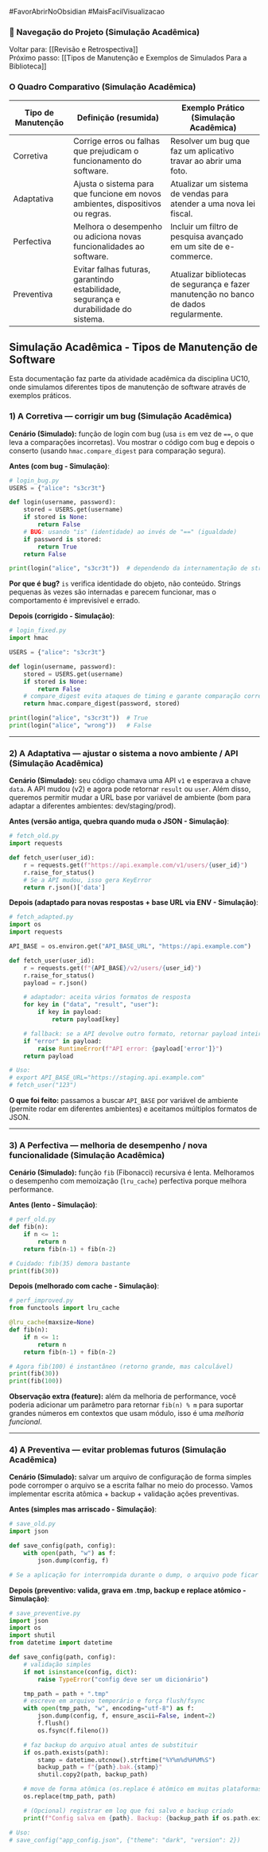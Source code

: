 #FavorAbrirNoObsidian #MaisFacilVisualizacao
### 🔄 Navegação do Projeto (Simulação Acadêmica)

Voltar para: [[Revisão e Retrospectiva]]  
Próximo passo: [[Tipos de Manutenção e Exemplos de Simulados Para a Biblioteca]]

### O Quadro Comparativo (Simulação Acadêmica)

| Tipo de Manutenção | Definição (resumida)                                                                 | Exemplo Prático (Simulação Acadêmica)                                                 |
| ------------------ | ------------------------------------------------------------------------------------ | ------------------------------------------------------------------------------------- |
| Corretiva          | Corrige erros ou falhas que prejudicam o funcionamento do software.                  | Resolver um bug que faz um aplicativo travar ao abrir uma foto.                       |
| Adaptativa         | Ajusta o sistema para que funcione em novos ambientes, dispositivos ou regras.       | Atualizar um sistema de vendas para atender a uma nova lei fiscal.                    |
| Perfectiva         | Melhora o desempenho ou adiciona novas funcionalidades ao software.                  | Incluir um filtro de pesquisa avançado em um site de e-commerce.                      |
| Preventiva         | Evitar falhas futuras, garantindo estabilidade, segurança e durabilidade do sistema. | Atualizar bibliotecas de segurança e fazer manutenção no banco de dados regularmente. |

## Simulação Acadêmica - Tipos de Manutenção de Software

Esta documentação faz parte da atividade acadêmica da disciplina UC10, onde simulamos diferentes tipos de manutenção de software através de exemplos práticos.

### 1) A Corretiva — **corrigir um bug** (Simulação Acadêmica)

**Cenário (Simulado):** função de login com bug (usa `is` em vez de `==`, o que leva a comparações incorretas). Vou mostrar o código com bug e depois o conserto (usando `hmac.compare_digest` para comparação segura).

**Antes (com bug - Simulação)**:

```python
# login_bug.py
USERS = {"alice": "s3cr3t"}

def login(username, password):
    stored = USERS.get(username)
    if stored is None:
        return False
    # BUG: usando "is" (identidade) ao invés de "==" (igualdade)
    if password is stored:
        return True
    return False

print(login("alice", "s3cr3t"))  # dependendo da internamentação de string pode retornar False!
```

**Por que é bug?** `is` verifica identidade do objeto, não conteúdo. Strings pequenas às vezes são internadas e parecem funcionar, mas o comportamento é imprevisível e errado.

**Depois (corrigido - Simulação)**:

```python
# login_fixed.py
import hmac

USERS = {"alice": "s3cr3t"}

def login(username, password):
    stored = USERS.get(username)
    if stored is None:
        return False
    # compare_digest evita ataques de timing e garante comparação correta
    return hmac.compare_digest(password, stored)

print(login("alice", "s3cr3t"))  # True
print(login("alice", "wrong"))   # False
```

---

### 2) A Adaptativa — **ajustar o sistema a novo ambiente / API** (Simulação Acadêmica)

**Cenário (Simulado):** seu código chamava uma API `v1` e esperava a chave `data`. A API mudou (v2) e agora pode retornar `result` ou `user`. Além disso, queremos permitir mudar a URL base por variável de ambiente (bom para adaptar a diferentes ambientes: dev/staging/prod).

**Antes (versão antiga, quebra quando muda o JSON - Simulação)**:

```python
# fetch_old.py 
import requests

def fetch_user(user_id):
    r = requests.get(f"https://api.example.com/v1/users/{user_id}")
    r.raise_for_status()
    # Se a API mudou, isso gera KeyError
    return r.json()['data']
```

**Depois (adaptado para novas respostas + base URL via ENV - Simulação)**:

```python
# fetch_adapted.py
import os
import requests

API_BASE = os.environ.get("API_BASE_URL", "https://api.example.com")

def fetch_user(user_id):
    r = requests.get(f"{API_BASE}/v2/users/{user_id}")
    r.raise_for_status()
    payload = r.json()

    # adaptador: aceita vários formatos de resposta
    for key in ("data", "result", "user"):
        if key in payload:
            return payload[key]

    # fallback: se a API devolve outro formato, retornar payload inteiro ou lançar
    if "error" in payload:
        raise RuntimeError(f"API error: {payload['error']}")
    return payload

# Uso:
# export API_BASE_URL="https://staging.api.example.com"
# fetch_user("123")
```

**O que foi feito:** passamos a buscar `API_BASE` por variável de ambiente (permite rodar em diferentes ambientes) e aceitamos múltiplos formatos de JSON.

---

### 3) A Perfectiva — **melhoria de desempenho / nova funcionalidade** (Simulação Acadêmica)

**Cenário (Simulado):** função `fib` (Fibonacci) recursiva é lenta. Melhoramos o desempenho com memoização (`lru_cache`)  perfectiva porque melhora performance.

**Antes (lento - Simulação)**:

```python
# perf_old.py
def fib(n):
    if n <= 1:
        return n
    return fib(n-1) + fib(n-2)

# Cuidado: fib(35) demora bastante
print(fib(30))
```

**Depois (melhorado com cache - Simulação)**:

```python
# perf_improved.py
from functools import lru_cache

@lru_cache(maxsize=None)
def fib(n):
    if n <= 1:
        return n
    return fib(n-1) + fib(n-2)

# Agora fib(100) é instantâneo (retorno grande, mas calculável)
print(fib(30))
print(fib(100))
```

**Observação extra (feature):** além da melhoria de performance, você poderia adicionar um parâmetro para retornar `fib(n) % m` para suportar grandes números em contextos que usam módulo, isso é uma *melhoria funcional*.

---

### 4) A Preventiva — **evitar problemas futuros** (Simulação Acadêmica)

**Cenário (Simulado):** salvar um arquivo de configuração de forma simples pode corromper o arquivo se a escrita falhar no meio do processo. Vamos implementar escrita atômica + backup + validação  ações preventivas.

**Antes (simples mas arriscado - Simulação)**:

```python
# save_old.py
import json

def save_config(path, config):
    with open(path, "w") as f:
        json.dump(config, f)

# Se a aplicação for interrompida durante o dump, o arquivo pode ficar corrompido.
```

**Depois (preventivo: valida, grava em .tmp, backup e replace atômico - Simulação)**:

```python
# save_preventive.py
import json
import os
import shutil
from datetime import datetime

def save_config(path, config):
    # validação simples
    if not isinstance(config, dict):
        raise TypeError("config deve ser um dicionário")

    tmp_path = path + ".tmp"
    # escreve em arquivo temporário e força flush/fsync
    with open(tmp_path, "w", encoding="utf-8") as f:
        json.dump(config, f, ensure_ascii=False, indent=2)
        f.flush()
        os.fsync(f.fileno())

    # faz backup do arquivo atual antes de substituir
    if os.path.exists(path):
        stamp = datetime.utcnow().strftime("%Y%m%d%H%M%S")
        backup_path = f"{path}.bak.{stamp}"
        shutil.copy2(path, backup_path)

    # move de forma atômica (os.replace é atômico em muitas plataformas)
    os.replace(tmp_path, path)

    # (Opcional) registrar em log que foi salvo e backup criado
    print(f"Config salva em {path}. Backup: {backup_path if os.path.exists(path + '.bak.' + stamp) else 'nenhum'}")

# Uso:
# save_config("app_config.json", {"theme": "dark", "version": 2})
```